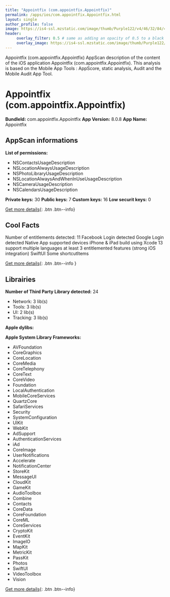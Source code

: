 ```yaml
---
title: "Appointfix (com.appointfix.Appointfix)"
permalink: /apps/ios/com.appointfix.Appointfix.html
layout: single
author_profile: false
image: https://is4-ssl.mzstatic.com/image/thumb/Purple122/v4/46/32/84/4632840b-2661-5732-f8ef-7ba445e3ae5a/AppIcon-0-1x_U007emarketing-0-7-0-85-220.png/512x512bb.jpg
header: 
     overlay_filter: 0.5 # same as adding an opacity of 0.5 to a black background
     overlay_image: https://is4-ssl.mzstatic.com/image/thumb/Purple122/v4/46/32/84/4632840b-2661-5732-f8ef-7ba445e3ae5a/AppIcon-0-1x_U007emarketing-0-7-0-85-220.png/512x512bb.jpg
---
```

Appointfix (com.appointfix.Appointfix) AppScan description of the content of the iOS application Appointfix (com.appointfix.Appointfix). This analysis is based on the Mobile App Tools : AppScore, static analysis, Audit and the Mobile Audit App Tool.

# Appointfix (com.appointfix.Appointfix)

**BundleId:** com.appointfix.Appointfix
**App Version:** 8.0.8
**App Name:** Appointfix


## AppScan informations 

**List of permissions:** 
- NSContactsUsageDescription
- NSLocationAlwaysUsageDescription
- NSPhotoLibraryUsageDescription
- NSLocationAlwaysAndWhenInUseUsageDescription
- NSCameraUsageDescription
- NSCalendarsUsageDescription
  
  
**Private keys:** 30
**Public keys:** 7
**Custom keys:** 16
**Low securit keys:** 0
  
[Get more details](/pricing.html){: .btn .btn--info}

## Cool Facts

Number of entitlements detected: 11
Facebook Login detected
Google Login detected
Native App
supported devices iPhone & iPad
build using Xcode 13
support multiple languages
at least 3 entitlemented features (strong iOS integration)
SwiftUI
Some shortcutItems 
  
[Get more details](/pricing.html){: .btn .btn--info }

## Librairies 
**Number of Third Party Library detected:** 24
- Network: 3 lib(s)
- Tools: 3 lib(s)
- UI: 2 lib(s)
- Tracking: 3 lib(s)


**Apple dylibs:**


**Apple System Library Frameworks:**
- AVFoundation
- CoreGraphics
- CoreLocation
- CoreMedia
- CoreTelephony
- CoreText
- CoreVideo
- Foundation
- LocalAuthentication
- MobileCoreServices
- QuartzCore
- SafariServices
- Security
- SystemConfiguration
- UIKit
- WebKit
- AdSupport
- AuthenticationServices
- iAd
- CoreImage
- UserNotifications
- Accelerate
- NotificationCenter
- StoreKit
- MessageUI
- CloudKit
- GameKit
- AudioToolbox
- Combine
- Contacts
- CoreData
- CoreFoundation
- CoreML
- CoreServices
- CryptoKit
- EventKit
- ImageIO
- MapKit
- MetricKit
- PassKit
- Photos
- SwiftUI
- VideoToolbox
- Vision


  
[Get more details](/pricing.html){: .btn .btn--info}

